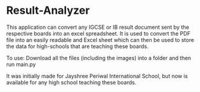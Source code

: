 # Result-Analyzer
This application can convert any IGCSE or IB result document sent by the respective boards into an excel spreadsheet. It is used to convert the PDF file into an easily readable and Excel sheet which can then be used to store the data for high-schools that are teaching these boards. 

To use: Download all the files (including the images) into a folder and then run main.py

It was initially made for Jayshree Periwal International School, but now is available for any high school teaching these boards.
